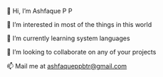 👋 Hi, I’m Ashfaque P P

👀 I’m interested in most of the things in this world

🌱 I’m currently learning system languages

💞️ I’m looking to collaborate on any of your projects 

📫 Mail me at ashfaqueppbtr@gmail.com
